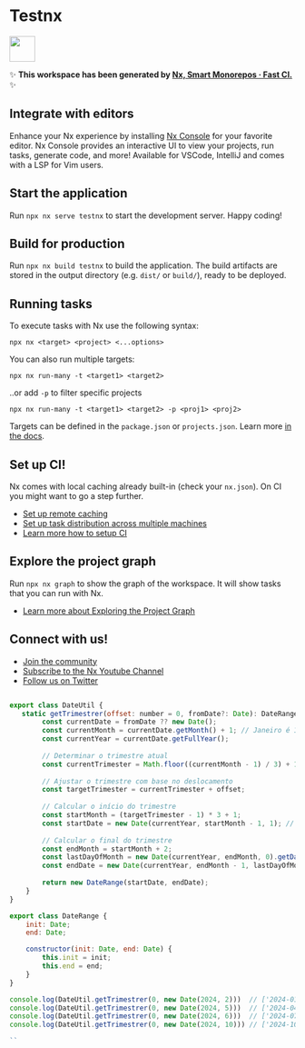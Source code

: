 # Testnx

<a alt="Nx logo" href="https://nx.dev" target="_blank" rel="noreferrer"><img src="https://raw.githubusercontent.com/nrwl/nx/master/images/nx-logo.png" width="45"></a>

✨ **This workspace has been generated by [Nx, Smart Monorepos · Fast CI.](https://nx.dev)** ✨

## Integrate with editors

Enhance your Nx experience by installing [Nx Console](https://nx.dev/nx-console) for your favorite editor. Nx Console
provides an interactive UI to view your projects, run tasks, generate code, and more! Available for VSCode, IntelliJ and
comes with a LSP for Vim users.

## Start the application

Run `npx nx serve testnx` to start the development server. Happy coding!

## Build for production

Run `npx nx build testnx` to build the application. The build artifacts are stored in the output directory (e.g. `dist/` or `build/`), ready to be deployed.

## Running tasks

To execute tasks with Nx use the following syntax:

```
npx nx <target> <project> <...options>
```

You can also run multiple targets:

```
npx nx run-many -t <target1> <target2>
```

..or add `-p` to filter specific projects

```
npx nx run-many -t <target1> <target2> -p <proj1> <proj2>
```

Targets can be defined in the `package.json` or `projects.json`. Learn more [in the docs](https://nx.dev/features/run-tasks).

## Set up CI!

Nx comes with local caching already built-in (check your `nx.json`). On CI you might want to go a step further.

- [Set up remote caching](https://nx.dev/features/share-your-cache)
- [Set up task distribution across multiple machines](https://nx.dev/nx-cloud/features/distribute-task-execution)
- [Learn more how to setup CI](https://nx.dev/recipes/ci)

## Explore the project graph

Run `npx nx graph` to show the graph of the workspace.
It will show tasks that you can run with Nx.

- [Learn more about Exploring the Project Graph](https://nx.dev/core-features/explore-graph)

## Connect with us!

- [Join the community](https://nx.dev/community)
- [Subscribe to the Nx Youtube Channel](https://www.youtube.com/@nxdevtools)
- [Follow us on Twitter](https://twitter.com/nxdevtools)

```javascript

export class DateUtil {
   static getTrimestrer(offset: number = 0, fromDate?: Date): DateRange {
        const currentDate = fromDate ?? new Date();
        const currentMonth = currentDate.getMonth() + 1; // Janeiro é 1, fevereiro é 2, etc.
        const currentYear = currentDate.getFullYear();
    
        // Determinar o trimestre atual
        const currentTrimester = Math.floor((currentMonth - 1) / 3) + 1;
    
        // Ajustar o trimestre com base no deslocamento
        const targetTrimester = currentTrimester + offset;
    
        // Calcular o início do trimestre
        const startMonth = (targetTrimester - 1) * 3 + 1;
        const startDate = new Date(currentYear, startMonth - 1, 1); // Primeiro dia do mês
    
        // Calcular o final do trimestre
        const endMonth = startMonth + 2;
        const lastDayOfMonth = new Date(currentYear, endMonth, 0).getDate();
        const endDate = new Date(currentYear, endMonth - 1, lastDayOfMonth); // Último dia do mês
    
        return new DateRange(startDate, endDate);
    }
}

export class DateRange {
    init: Date;
    end: Date;

    constructor(init: Date, end: Date) {
        this.init = init;
        this.end = end;
    }
}

console.log(DateUtil.getTrimestrer(0, new Date(2024, 2)))  // ['2024-01-01', '2024-03-31'];
console.log(DateUtil.getTrimestrer(0, new Date(2024, 5)))  // ['2024-04-01', '2024-06-30'];
console.log(DateUtil.getTrimestrer(0, new Date(2024, 6)))  // ['2024-07-01', '2024-09-30'];
console.log(DateUtil.getTrimestrer(0, new Date(2024, 10))) // ['2024-10-01', '2024-12-31'];

``

